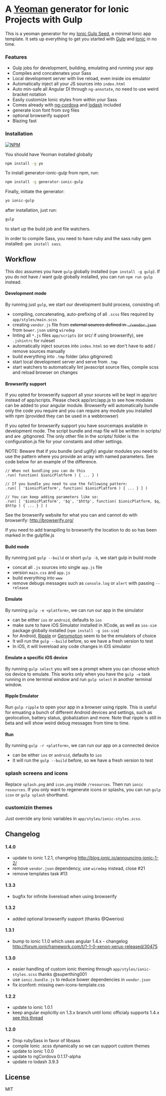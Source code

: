 # A [Yeoman](http://yeoman.io) generator for Ionic Projects with Gulp

This is a yeoman generator for my [Ionic Gulp Seed](https://github.com/tmaximini/ionic-gulp-seed), a minimal Ionic app template. It sets up everything to get you started with [Gulp](http://gulpjs.com/) and [Ionic](http://ionicframework.com/) in no time.


### Features

* Gulp jobs for development, building, emulating and running your app
* Compiles and concatenates your Sass
* Local development server with live reload, even inside ios emulator
* Automatically inject all your JS sources into `index.html`
* Auto min-safe all Angular DI through `ng-annotate`, no need to use weird bracket notation
* Easily customize Ionic styles from within your Sass
* Comes already with [ng-cordova](http://ngcordova.com/) and [lodash](https://lodash.com) included
* generate icon font from svg files
* optional browserify support
* Blazing fast


### Installation

[![NPM](https://nodei.co/npm/generator-ionic-gulp.png?downloads=true)](https://nodei.co/npm/generator-ionic-gulp/)

You should have Yeoman installed globally

```bash
npm install -g yo
```

To install generator-ionic-gulp from npm, run:

```bash
npm install -g generator-ionic-gulp
```

Finally, initiate the generator:

```bash
yo ionic-gulp
```

after installation, just run:
```bash
gulp
```
to start up the build job and file watchers.

In order to compile Sass, you need to have ruby and the sass ruby gem installed: `gem install sass`.

## Workflow

This doc assumes you have `gulp` globally installed (`npm install -g gulp`).
If you do not have / want gulp globally installed, you can run `npm run gulp` instead.

#### Development mode

By running just `gulp`, we start our development build process, consisting of:

- compiling, concatenating, auto-prefixing of all `.scss` files required by `app/styles/main.scss`
- creating `vendor.js` file from ~~external sources defined in `./vendor.json`~~ from `bower.json` using `wiredep`
- linting all `*.js` files `app/scripts` (or src/ if using browserify), see `.jshintrc` for ruleset
- automatically inject sources into `index.html` so we don't have to add / remove sources manually
- build everything into `.tmp` folder (also gitignored)
- start local development server and serve from `.tmp`
- start watchers to automatically lint javascript source files, compile scss and reload browser on changes

#### Browserify support

If you opted for browserify support all your sources will be kept in app/src instead of app/scripts.
Please check app/src/app.js to see how modules can be added to your angular module.
Browserify will automatically bundle only the code you require and you can require any module you installed with npm (provided they can be used in a webbrowser)

If you opted for browserify support you have sourcemaps available in development mode.
The script bundle and map file will be written in scripts/ and are .gitignored.
The only other file in the scripts/ folder is the configuration.js file for your constants and other settings.

NOTE: Beware that if you bundle (and uglify) angular modules you need to use the pattern where you provide an array with named parameters. See code below for an example of the difference.
```
// When not bundling you can do this
.run( function( $ionicPlatform ) { ... } )

// If you bundle you need to use the following pattern:
.run( [ '$ionicPlatform', function( $ionicPlatform ) { ... } ] )

// You can keep adding parameters like so:
.run( [ '$ionicPlatform', '$q', '$http', function( $ionicPlatform, $q, $http ) { ... } ] )
```

See the browserify website for what you can and cannot do with browserify:
http://browserify.org/

If you need to add transpiling to browserify the location to do so has been marked in the gulpfile.js

#### Build mode

By running just `gulp --build` or short `gulp -b`, we start gulp in build mode

- concat all `.js` sources into single `app.js` file
- version `main.css` and `app.js`
- build everything into `www`
- remove debugs messages such as `console.log` or `alert` with passing `--release`


#### Emulate

By running `gulp -e <platform>`, we can run our app in the simulator

- <platform> can be either `ios` or `android`, defaults to `ios`
- make sure to have iOS Simulator installed in XCode, as well as `ios-sim` package globally installed (`npm install -g ios-sim`)
- for Android, [Ripple](http://ripple.incubator.apache.org/) or [Genymotion](https://www.genymotion.com/) seem to be the emulators of choice
- It will run the `gulp --build` before, so we have a fresh version to test
- In iOS, it will livereload any code changes in iOS simulator

#### Emulate a specific iOS device

By running `gulp select` you will see a prompt where you can choose which ios device to emulate. This works only when you have the `gulp -e` task running in one terminal window and run `gulp select` in another terminal window.


#### Ripple Emulator

Run `gulp ripple` to open your app in a browser using ripple. This is useful for emuating a bunch of different Android devices and settings, such as geolocation, battery status, globalization and more. Note that ripple is still in beta and will show weird debug messages from time to time.


#### Run

By running `gulp -r <platform>`, we can run our app on a connected device

- <platform> can be either `ios` or `android`, defaults to `ios`
- It will run the `gulp --build` before, so we have a fresh version to test

### splash screens and icons

Replace `splash.png` and `icon.png` inside `/resources`. Then run `ionic resources`. If you only want to regenerate icons or splashs, you can run `gulp icon` or `gulp splash` shorthand.

### customizin themes

Just override any Ionic variables in `app/styles/ionic-styles.scss`.


## Changelog

#### 1.4.0
- update to ionic 1.2.1, changelog http://blog.ionic.io/announcing-ionic-1-2/
- remove `vendor.json` dependency, use `wiredep` instead, close #21
- remove templates task #13

#### 1.3.3
- bugfix for infinite livereload when using browserify

#### 1.3.2
- added optional browserify support (thanks @Qwerios)

#### 1.3.1
- bump to ionic 1.1.0 which uses angular 1.4.x - changelog http://forum.ionicframework.com/t/1-1-0-xenon-xerus-released/30475

#### 1.3.0
- easier handling of custom ionic theming through `app/styles/ionic-styles.scss` thanks @superthing001
- use `ionic.bundle.js` to reduce bower dependencies in `vendor.json`
- fix iconfont: missing own-icons-template.css

#### 1.2.2
- update to ionic 1.0.1
- keep angular explicitly on 1.3.x branch until Ionic officialy supports 1.4.x [see this thread](http://forum.ionicframework.com/t/angular-1-4-and-ionic/21458/12)


#### 1.2.0
- Drop rubySass in favor of libsass
- compile Ionic .scss dynamically so we can support custom themes
- update to ionic 1.0.0
- update to ngCordova 0.1.17-alpha
- update ro lodash 3.9.3

## License

MIT
